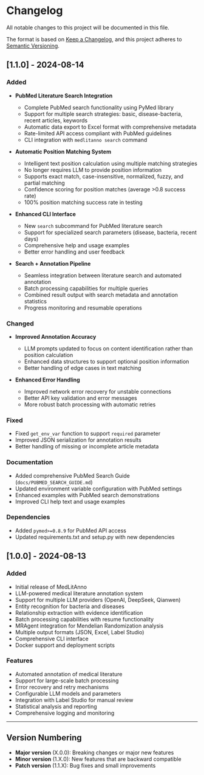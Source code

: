 # Changelog

All notable changes to this project will be documented in this file.

The format is based on [Keep a Changelog](https://keepachangelog.com/en/1.0.0/),
and this project adheres to [Semantic Versioning](https://semver.org/spec/v2.0.0.html).

## [1.1.0] - 2024-08-14

### Added
- **PubMed Literature Search Integration**
  - Complete PubMed search functionality using PyMed library
  - Support for multiple search strategies: basic, disease-bacteria, recent articles, keywords
  - Automatic data export to Excel format with comprehensive metadata
  - Rate-limited API access compliant with PubMed guidelines
  - CLI integration with `medlitanno search` command

- **Automatic Position Matching System**
  - Intelligent text position calculation using multiple matching strategies
  - No longer requires LLM to provide position information
  - Supports exact match, case-insensitive, normalized, fuzzy, and partial matching
  - Confidence scoring for position matches (average >0.8 success rate)
  - 100% position matching success rate in testing

- **Enhanced CLI Interface**
  - New `search` subcommand for PubMed literature search
  - Support for specialized search parameters (disease, bacteria, recent days)
  - Comprehensive help and usage examples
  - Better error handling and user feedback

- **Search + Annotation Pipeline**
  - Seamless integration between literature search and automated annotation
  - Batch processing capabilities for multiple queries
  - Combined result output with search metadata and annotation statistics
  - Progress monitoring and resumable operations

### Changed
- **Improved Annotation Accuracy**
  - LLM prompts updated to focus on content identification rather than position calculation
  - Enhanced data structures to support optional position information
  - Better handling of edge cases in text matching

- **Enhanced Error Handling**
  - Improved network error recovery for unstable connections
  - Better API key validation and error messages
  - More robust batch processing with automatic retries

### Fixed
- Fixed `get_env_var` function to support `required` parameter
- Improved JSON serialization for annotation results
- Better handling of missing or incomplete article metadata

### Documentation
- Added comprehensive PubMed Search Guide (`docs/PUBMED_SEARCH_GUIDE.md`)
- Updated environment variable configuration with PubMed settings
- Enhanced examples with PubMed search demonstrations
- Improved CLI help text and usage examples

### Dependencies
- Added `pymed>=0.8.9` for PubMed API access
- Updated requirements.txt and setup.py with new dependencies

## [1.0.0] - 2024-08-13

### Added
- Initial release of MedLitAnno
- LLM-powered medical literature annotation system
- Support for multiple LLM providers (OpenAI, DeepSeek, Qianwen)
- Entity recognition for bacteria and diseases
- Relationship extraction with evidence identification
- Batch processing capabilities with resume functionality
- MRAgent integration for Mendelian Randomization analysis
- Multiple output formats (JSON, Excel, Label Studio)
- Comprehensive CLI interface
- Docker support and deployment scripts

### Features
- Automated annotation of medical literature
- Support for large-scale batch processing
- Error recovery and retry mechanisms
- Configurable LLM models and parameters
- Integration with Label Studio for manual review
- Statistical analysis and reporting
- Comprehensive logging and monitoring

---

## Version Numbering

- **Major version** (X.0.0): Breaking changes or major new features
- **Minor version** (1.X.0): New features that are backward compatible
- **Patch version** (1.1.X): Bug fixes and small improvements
